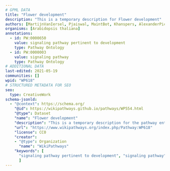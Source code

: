 ```yaml
---
# GPML DATA
title: "Flower development"
description: "This is a temporary description for Flower development"
authors: [MartijnVanIersel, Pjaiswal, MaintBot, Khanspers, AlexanderPico, Eweitz]
organisms: [Arabidopsis thaliana]
annotations:
  - id: PW:0000650
    value: signaling pathway pertinent to development
    type: Pathway Ontology
  - id: PW:0000003
    value: signaling pathway
    type: Pathway Ontology
# ADDITIONAL DATA
last-edited: 2021-05-19
communities: []
wpid: "WP618"
# STRUCTURED METADATA FOR SEO
seo:
  type: CreativeWork
schema-jsonld:
  - "@context": https://schema.org/
    "@id": https://wikipathways.github.io/pathways/WP554.html
    "@type": Dataset
    "name": "Flower development"
    "description": "This is a temporary description for the pathway entitled: Flower development"
    "url": "https://www.wikipathways.org/index.php/Pathway:WP618"
    "license": CC0
    "creator":
    - "@type": Organization
      "name": "WikiPathways"
    "keywords": [
      "signaling pathway pertinent to development", "signaling pathway",
      ]
---
```

